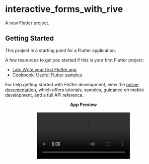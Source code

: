 # interactive_forms_with_rive

A new Flutter project.

## Getting Started

This project is a starting point for a Flutter application.

A few resources to get you started if this is your first Flutter project:

- [Lab: Write your first Flutter app](https://docs.flutter.dev/get-started/codelab)
- [Cookbook: Useful Flutter samples](https://docs.flutter.dev/cookbook)

For help getting started with Flutter development, view the
[online documentation](https://docs.flutter.dev/), which offers tutorials,
samples, guidance on mobile development, and a full API reference.

<div align="center">
  <b>App Preview</b>
</div>
<br>

<div align="center">
  <video src="https://github.com/OmarAmeer96/Rive_Interactive_Login/assets/93061060/c91411a3-f5c2-48da-9eb0-852537dc3f59" controls></video>
</div>
